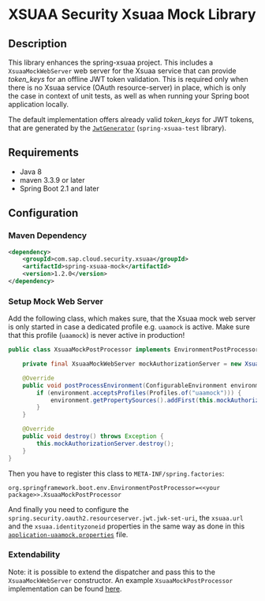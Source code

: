 # XSUAA Security Xsuaa Mock Library

## Description
This library enhances the spring-xsuaa project. This includes a `XsuaaMockWebServer` web server for the Xsuaa service that can provide *token_keys* for an offline JWT token validation. This is required only when there is no Xsuaa service (OAuth resource-server) in place, which is only the case in context of unit tests, as well as when running your Spring boot application locally.

The default implementation offers already valid *token_keys* for JWT tokens, that are generated by the [`JwtGenerator`](/spring-xsuaa-test/src/main/java/com/sap/cloud/security/xsuaa/test/JwtGenerator.java) (`spring-xsuaa-test` library).

## Requirements
- Java 8
- maven 3.3.9 or later
- Spring Boot 2.1 and later

## Configuration

### Maven Dependency
```xml
<dependency>
    <groupId>com.sap.cloud.security.xsuaa</groupId>
    <artifactId>spring-xsuaa-mock</artifactId>
    <version>1.2.0</version>
</dependency>
```

### Setup Mock Web Server
Add the following class, which makes sure, that the Xsuaa mock web server is only started in case a dedicated profile e.g. `uaamock` is active. Make sure that this profile (`uaamock`) is never active in production!

```java
public class XsuaaMockPostProcessor implements EnvironmentPostProcessor, DisposableBean {

    private final XsuaaMockWebServer mockAuthorizationServer = new XsuaaMockWebServer();

    @Override
    public void postProcessEnvironment(ConfigurableEnvironment environment, SpringApplication application) {
        if (environment.acceptsProfiles(Profiles.of("uaamock"))) {
            environment.getPropertySources().addFirst(this.mockAuthorizationServer);
        }
    }

    @Override
    public void destroy() throws Exception {
        this.mockAuthorizationServer.destroy();
    }
}
```

Then you have to register this class to `META-INF/spring.factories`:

```
org.springframework.boot.env.EnvironmentPostProcessor=<<your package>>.XsuaaMockPostProcessor
```


And finally you need to configure the `spring.security.oauth2.resourceserver.jwt.jwk-set-uri`, the `xsuaa.url` and the `xsuaa.identityzoneid` properties in the same way as done in this [`application-uaamock.properties`](src/test/resources/application-uaamock.properties) file.


### Extendability
Note: it is possible to extend the dispatcher and pass this to the `XsuaaMockWebServer` constructor. An example `XsuaaMockPostProcessor` implementation can be found [here](src/test/java/com/sap/cloud/security/xsuaa/mock/XsuaaMockPostProcessor.java).
